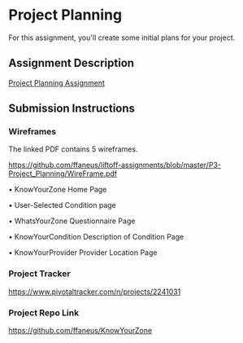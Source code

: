 # Project Planning
For this assignment, you'll create some initial plans for your project.

## Assignment Description
[Project Planning Assignment](https://education.launchcode.org/liftoff/assignments/planning/)

## Submission Instructions

### Wireframes

The linked PDF contains 5 wireframes.

https://github.com/ffaneus/liftoff-assignments/blob/master/P3-Project_Planning/WireFrame.pdf

•	KnowYourZone Home Page

•	User-Selected Condition page

•	WhatsYourZone Questionnaire Page

•	KnowYourCondition Description of Condition Page

•	KnowYourProvider Provider Location Page

### Project Tracker

https://www.pivotaltracker.com/n/projects/2241031

### Project Repo Link

https://github.com/ffaneus/KnowYourZone
